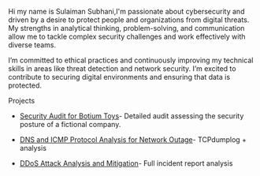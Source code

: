 Hi my name is Sulaiman Subhani,I'm passionate about cybersecurity and driven by a desire to protect people and organizations from digital threats. My strengths in analytical thinking, problem-solving, and communication allow me to tackle complex security challenges and work effectively with diverse teams.

I’m committed to ethical practices and continuously improving my technical skills in areas like threat detection and network security. I’m excited to contribute to securing digital environments and ensuring that data is protected.

Projects
- [Security Audit for Botium Toys](https://github.com/Aizensosuke13/security-audit)- Detailed audit assessing the security posture of a fictional company.

- [DNS and ICMP Protocol Analysis for Network Outage](https://github.com/Aizensosuke13/DNS-and-ICMP-Protocol-Analysis-for-Network-Outage)- TCPdumplog + analysis
  
- [DDoS Attack Analysis and Mitigation](https://github.com/Aizensosuke13/incident-report-analysis)- Full incident report analysis




